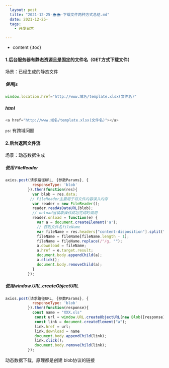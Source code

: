 ```yaml
---
  layout: post
  tilte: "2021-12-25-🌦🌦-下载文件两种方式总结.md"
  date: 2021-12-25-
  tags: 
    - 开发日常

---
```



* content
{:toc}


####  1.后台服务器有静态资源且是固定的文件名（GET方式下载文件）

场景：已经生成的静态文件
##### 使用js
```js
window.location.href="http://www.域名/template.xlsx(文件名)"
```
##### html
```js
<a href="http://www.域名/template.xlsx(文件名)"></a>
```
`ps`: 有跨域问题
#### 2.后台返回文件流
场景：动态数据生成
##### 使用 FileReader
```js
axios.post(请求路径URL, {参数Params}, {
            responseType: 'blob'
          }).then(function(res){
            var blob = res.data;
           // FileReader主要用于将文件内容读入内存
            var reader = new FileReader();
            reader.readAsDataURL(blob);
            // onload当读取操作成功完成时调用
            reader.onload = function(e) {
              var a = document.createElement('a');
              // 获取文件名fileName
              var fileName = res.headers["content-disposition"].split("=");
              fileName = fileName[fileName.length - 1];
              fileName = fileName.replace(/"/g, "");
              a.download = fileName;
              a.href = e.target.result;
              document.body.appendChild(a);
              a.click();
              document.body.removeChild(a);
            }
          });
```
##### 使用window.URL.createObjectURL
```js
axios.post(请求路径URL, {参数Params}, {
            responseType: 'blob'
          }).then(function(response){
            const name = "XXX.xls"
             const url = window.URL.createObjectURL(new Blob([response]));
             const link = document.createElement("a");
             link.href = url;
             link.download = name
             document.body.appendChild(link);
             link.click();
             document.body.removeChild(link);
          });
```
动态数据下载，原理都是创建 blob协议的链接
